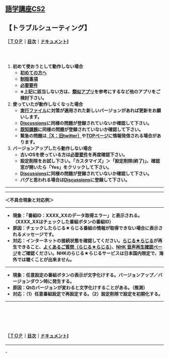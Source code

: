 ## [語学講座CS2](https://csreviser.github.io/CaptureStream2/) 
## 【トラブルシューティング】　　　　　　
#### ［[ＴＯＰ](./)**｜**[目次](./#目次)**｜**[ドキュメント](./#ドキュメント-1)]
####   　
1. **初めて使おうとして動作しない場合**
   * **[初めての方へ](./introduction)**
   * **[制限事項](./limitations)**
   * **[必要要件](./requirements)**
   * **※上記に該当しない方は、[類似アプリ](./application)を参考にするなど他のアプリをご検討下さい。**
1. **使っていたが動作しなくなった場合**
   * **[実行ファイル](./#%E5%AE%9F%E8%A1%8C%E3%83%95%E3%82%A1%E3%82%A4%E3%83%AB-1)に対策が適用された新しいバージョンがあれば更新をお願いします。**
   * **[Discussions](https://github.com/CSReviser/CaptureStream2/discussions)に同様の問題が登録されていないか確認して下さい。**
   * **[既知課題](./#%E6%97%A2%E7%9F%A5%E8%AA%B2%E9%A1%8C-1)に同様の問題が登録されていないか確認して下さい。**
   * **緊急の問題は[［X：旧twitter］](https://twitter.com/CSReviser)や[TOPページ](https://csreviser.github.io/CaptureStream2/)に情報発信される場合があります。**
1. **バージョンアップしたら動作しない場合**
   * **古いOSを使っている方は[必要要件](./requirements)を再度確認下さい。**
   * **設定削除をお試し下さい。「カスタマイズ」＞「設定削除(終了)」、確認窓が開いたら「Yes」をクリックして下さい。**
   * **[Discussions](https://github.com/CSReviser/CaptureStream2/discussions)に同様の問題が登録されていないか確認して下さい。**
   * **バグと思われる場合は[Discussions](https://github.com/CSReviser/CaptureStream2/discussions)に登録して下さい。**

*** 
*** 
**＜不具合現象と対応例＞**

*** 

* **現象：「番組ID：XXXX_XXのデータ取得エラー」と表示される。（XXXX_XXはチェックした番組ボタンの番組ID）**
* **原因：チェックしたらじる★らじる番組の情報が取得できない場合に表示されるメッセージです。**
* **対応：インターネットの接続状態を確認してください。[らじる★らじる](https://www.nhk.or.jp/radio/ondemand/index_genre.html?genre=language)が再生できること、[よくあるご質問（らじる★らじる）](https://www.nhk.or.jp/radio/info/faq.html)、[NHK 音声再生確認ページ](https://www.nhk.or.jp/radio/soundcheck/)をご確認ください。NHKのらじる★らじるサービスは日本国内限定で、海外では聴くことが出来ません。**

*** 

* **現象：任意設定の番組ボタンの表示が文字化けする。バージョンアップ／バージョンダウン時に発生する。**
* **原因：Qtのバージョンが変わると文字化けすることがある。（推測）**
* **対応：（1）任意番組設定で再設定する。（2）設定削除で設定を初期化する。**
*** 



####   　
####   　
#### ［[ＴＯＰ](./)**｜**[目次](./#目次)**｜**[ドキュメント](./#ドキュメント-1)]

*** 
 <link rel="shortcut icon" type="image/x-icon" href="https://avatars.githubusercontent.com/u/46049273?v=4">
 <meta name="twitter:image:src" content="https://avatars.githubusercontent.com/u/46049273?v=4">
-
